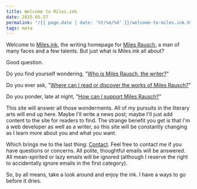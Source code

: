 ```yaml
---
title: Welcome to Miles.ink
date: 2015-05-27
permalink: "/{{ page.date | date: '%Y/%m/%d' }}/welcome-to-miles.ink.html"
tags: meta
---
```

Welcome to [Miles.ink](https://miles.ink), the writing homepage for [Miles Rausch](http://www.milesrausch.com), a man of many faces and a few talents. But just what is Miles.ink all about?

<!--more-->

Good question.

Do you find yourself wondering, "[Who is Miles Rausch, the writer?](/about/)"

Do you ever ask, "[Where can I read or discover the works of Miles Rausch?](/read/)"

Do you ponder, late at night, "[How can I support Miles Rausch?](/support/)"

This site will answer all those wonderments. All of my pursuits in the literary arts will end up here. Maybe I'll write a news post; maybe I'll just add content to the site for readers to find. The strange benefit you get is that I'm a web developer as well as a writer, so this site will be constantly changing as I learn more about you and what you want.

Which brings me to the last thing: [Contact](/contact/). Feel free to contact me if you have questions or concerns. All polite, thoughtful emails will be answered. All mean-spirited or lazy emails will be ignored (although I reserve the right to accidentally ignore emails in the first category).

So, by all means, take a look around and enjoy the ink. I have a ways to go before it dries.

